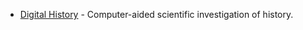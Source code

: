 - [Digital History](https://github.com/maehr/awesome-digital-history#readme) - Computer-aided scientific investigation of history.
